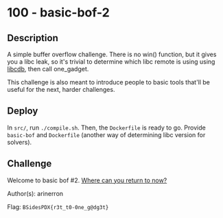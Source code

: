 # 100 - basic-bof-2

## Description

A simple buffer overflow challenge. There is no win() function, but it gives you a libc leak, so it's trivial to determine which libc remote is using using [libcdb](https://libc.blukat.me/?q=puts%3A7f5c448899c0&l=libc6_2.27-3ubuntu1_amd64), then call one\_gadget.

This challenge is also meant to introduce people to basic tools that'll be useful for the next, harder challenges.

## Deploy

In `src/`, run `./compile.sh`. Then, the `Dockerfile` is ready to go. Provide `basic-bof` and `Dockerfile` (another way of determining libc version for solvers).

## Challenge

Welcome to basic bof #2. [Where can you return to now?](https://github.com/david942j/one_gadget)

Author(s): arinerron

Flag: `BSidesPDX{r3t_t0-0ne_g@dg3t}`

